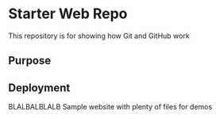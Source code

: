 # Starter Web Repo

This repository is for showing how Git and GitHub work

## Purpose

## Deployment
BLALBALBLALB
Sample website with plenty of files for demos
